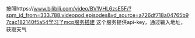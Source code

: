 按照https://www.bilibili.com/video/BV1VHL6zsE5F/?spm_id_from=333.788.videopod.episodes&vd_source=a726df718a04765b97cac182140f5a54学习了mcp服务搭建
这个服务提供api-key，通过输入地址，获取天气
